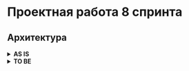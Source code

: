 # Проектная работа 8 спринта

## Архитектура
<details><summary><b>AS IS</b></summary>

![Архитектура AS IS](https://github.com/georotor/ugc_sprint_1/blob/main/docs/as_is.png?raw=true)

</details>

<details><summary><b>TO BE</b></summary>

В работе...

</details>

